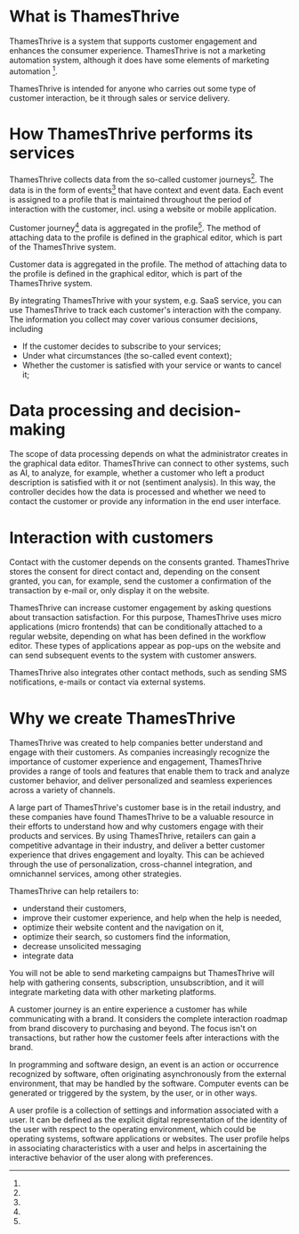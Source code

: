 # What is ThamesThrive

ThamesThrive is a system that supports customer engagement and enhances the consumer experience. 
ThamesThrive is not a marketing automation system, although it does have some elements of marketing automation [^1]. 

ThamesThrive is intended for anyone who carries out some type of customer interaction, be it through sales or service delivery.

# How ThamesThrive performs its services

ThamesThrive collects data from the so-called customer journeys[^2]. The data is in the form of events[^3] that have context
and event data. Each event is assigned to a profile that is maintained throughout the period of interaction with the
customer, incl. using a website or mobile application.

Customer journey[^2] data is aggregated in the profile[^4]. The method of attaching data to the profile is defined in the
graphical editor, which is part of the ThamesThrive system.

Customer data is aggregated in the profile. The method of attaching data to the profile is defined in the graphical
editor, which is part of the ThamesThrive system.

By integrating ThamesThrive with your system, e.g. SaaS service, you can use ThamesThrive to track each customer's interaction
with the company. The information you collect may cover various consumer decisions, including

* If the customer decides to subscribe to your services;
* Under what circumstances (the so-called event context);
* Whether the customer is satisfied with your service or wants to cancel it;

# Data processing and decision-making

The scope of data processing depends on what the administrator creates in the graphical data editor. ThamesThrive can
connect to other systems, such as AI, to analyze, for example, whether a customer who left a product description is
satisfied with it or not (sentiment analysis). In this way, the controller decides how the data is processed and whether
we need to contact the customer or provide any information in the end user interface.

# Interaction with customers

Contact with the customer depends on the consents granted. ThamesThrive stores the consent for direct contact and, depending
on the consent granted, you can, for example, send the customer a confirmation of the transaction by e-mail or, only
display it on the website.

ThamesThrive can increase customer engagement by asking questions about transaction satisfaction. For this
purpose, ThamesThrive uses micro applications (micro frontends) that can be conditionally attached to a regular website,
depending on what has been defined in the workflow editor. These types of applications appear as pop-ups on the website
and can send subsequent events to the system with customer answers.

ThamesThrive also integrates other contact methods, such as sending SMS notifications, e-mails or contact via external
systems.

# Why we create ThamesThrive

ThamesThrive was created to help companies better understand and engage with their customers. As companies increasingly recognize the importance of customer experience and engagement, ThamesThrive provides a range of tools and features that enable them to track and analyze customer behavior, and deliver personalized and seamless experiences across a variety of channels.

A large part of ThamesThrive's customer base is in the retail industry, and these companies have found ThamesThrive to be a valuable resource in their efforts to understand how and why customers engage with their products and services. By using ThamesThrive, retailers can gain a competitive advantage in their industry, and deliver a better customer experience that drives engagement and loyalty. This can be achieved through the use of personalization, cross-channel integration, and omnichannel services, among other strategies.

ThamesThrive can help retailers to:

* understand their customers,
* improve their customer experience, and help when the help is needed,
* optimize their website content and the navigation on it,
* optimize their search, so customers find the information,
* decrease unsolicited messaging
* integrate data

[^1]:
You will not be able to send marketing campaigns but ThamesThrive will help with gathering consents, subscription,
unsubscribtion, and it will integrate marketing data with other marketing platforms.

[^2]:
A customer journey is an entire experience a customer has while communicating with a brand. It considers the complete
interaction roadmap from brand discovery to purchasing and beyond. The focus isn't on transactions, but rather how the
customer feels after interactions with the brand.

[^3]:
In programming and software design, an event is an action or occurrence recognized by software, often originating
asynchronously from the external environment, that may be handled by the software. Computer events can be generated or
triggered by the system, by the user, or in other ways.

[^4]:
A user profile is a collection of settings and information associated with a user. It can be defined as the explicit
digital representation of the identity of the user with respect to the operating environment, which could be operating
systems, software applications or websites. The user profile helps in associating characteristics with a user and helps
in ascertaining the interactive behavior of the user along with preferences.
